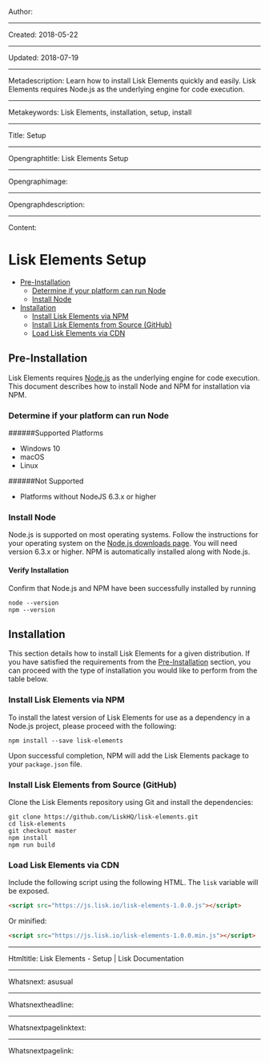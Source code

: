 Author: 

----

Created: 2018-05-22

----

Updated: 2018-07-19

----

Metadescription: Learn how to install Lisk Elements quickly and easily. Lisk Elements requires Node.js as the underlying engine for code execution.

----

Metakeywords: Lisk Elements, installation, setup, install

----

Title: Setup

----

Opengraphtitle: Lisk Elements Setup

----

Opengraphimage: 

----

Opengraphdescription: 

----

Content: 

# Lisk Elements Setup

- [Pre-Installation](#pre-installation)
  - [Determine if your platform can run Node](#determine-if-your-platform-can-run-node)
  - [Install Node](#install-node)
- [Installation](#installation)
  - [Install Lisk Elements via NPM](#verify-installation)
  - [Install Lisk Elements from Source (GitHub)](#verify-installation)
  - [Load Lisk Elements via CDN](#verify-installation)

## Pre-Installation

Lisk Elements requires [Node.js](https://nodejs.org/) as the underlying engine for code execution. This document describes how to install Node and NPM for installation via NPM.

### Determine if your platform can run Node

######Supported Platforms
- Windows 10
- macOS
- Linux

######Not Supported
- Platforms without NodeJS 6.3.x or higher

### Install Node

Node.js is supported on most operating systems. Follow the instructions for your operating system on the [Node.js downloads page](https://nodejs.org/en/download/). You will need version 6.3.x or higher. NPM is automatically installed along with Node.js.

#### Verify Installation

Confirm that Node.js and NPM have been successfully installed by running

```shell
node --version
npm --version
```

## Installation

This section details how to install Lisk Elements for a given distribution. If you have satisfied the requirements from the [Pre-Installation](/documentation/lisk-elements/setup#pre-installation) section, you can proceed with the type of installation you would like to perform from the table below.

### Install Lisk Elements via NPM

To install the latest version of Lisk Elements for use as a dependency in a Node.js project, please proceed with the following:

```shell
npm install --save lisk-elements
```

Upon successful completion, NPM will add the Lisk Elements package to your `package.json` file.

### Install Lisk Elements from Source (GitHub)

Clone the Lisk Elements repository using Git and install the dependencies:

```shell
git clone https://github.com/LiskHQ/lisk-elements.git
cd lisk-elements
git checkout master
npm install
npm run build
```

### Load Lisk Elements via CDN

Include the following script using the following HTML. The `lisk` variable will be exposed.

```html
<script src="https://js.lisk.io/lisk-elements-1.0.0.js"></script>
```

Or minified:

```html
<script src="https://js.lisk.io/lisk-elements-1.0.0.min.js"></script>
```

----

Htmltitle: Lisk Elements - Setup | Lisk Documentation

----

Whatsnext: asusual

----

Whatsnextheadline: 

----

Whatsnextpagelinktext: 

----

Whatsnextpagelink: 
